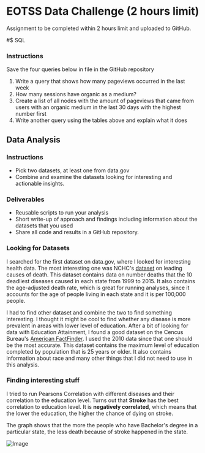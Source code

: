 # EOTSS Data Challenge (2 hours limit)
Assignment to be completed within 2 hours limit and uploaded to GitHub.

#$ SQL
### Instructions
Save the four queries below in file in the GitHub repository
1.	Write a query that shows how many pageviews occurred in the last week
2.	How many sessions have organic as a medium?
3.	Create a list of all nodes with the amount of pageviews that came from users with an organic medium in the last 30 days with the highest number first
4.	Write another query using the tables above and explain what it does


## Data Analysis
### Instructions
- Pick two datasets, at least one from data.gov
- Combine and examine the datasets looking for interesting and actionable insights.

### Deliverables
- Reusable scripts to run your analysis
- Short write-up of approach and findings including information about the datasets that you used
- Share all code and results in a GitHub repository.

### Looking for Datasets
I searched for the first dataset on data.gov, where I looked for interesting health data. The most interesting one was NCHC's [dataset](https://catalog.data.gov/dataset/age-adjusted-death-rates-for-the-top-10-leading-causes-of-death-united-states-2013) on leading causes of death. This dataset contains data on number deaths that the 10 deadliest diseases caused in each state from 1999 to 2015. It also contains the age-adjusted death rate, which is great for running analyses, since it accounts for the age of people living in each state and it is per 100,000 people.

I had to find other dataset and combine the two to find something interesting. I thought it might be cool to find whether any disease is more prevalent in areas with lower level of education. After a bit of looking for data with Education Attainment, I found a good dataset on the Cencus Bureau's [American FactFinder](https://factfinder.census.gov/faces/nav/jsf/pages/searchresults.xhtml?refresh=t). I used the 2010 data since that one should be the most accurate. This dataset contains the maximum level of education completed by population that is 25 years or older. It also contains information about race and many other things that I did not need to use in this analysis.

### Finding interesting stuff
I tried to run Pearsons Correlation with different diseases and their correlation to the education level. Turns out that **Stroke** has the best correlation to education level. It is **negatively correlated**, which means that the lower the education, the higher the chance of dying on stroke.

The graph shows that the more the people who have Bachelor's degree in a particular state, the less death because of stroke happened in the state.

![Image](https://github.com/MatyasKonig/EOTSS-Data-Challenge/blob/master/graph.png?raw=true)

